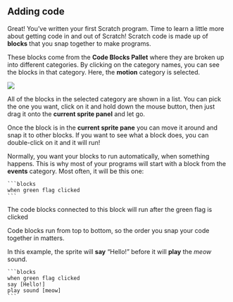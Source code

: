 ## Adding code

Great! You’ve written your first Scratch program. Time to learn a little more about getting code in and out of Scratch! Scratch code is made up of **blocks** that you snap together to make programs.

These blocks come from the **Code Blocks Pallet** where they are broken up into different categories. By clicking on the category names, you can see the blocks in that category. Here, the **motion** category is selected.

![](/images/categories_and_code.png)

All of the blocks in the selected category are shown in a list. You can pick the one you want, click on it and hold down the mouse button, then just drag it onto the **current sprite panel** and let go.

Once the block is in the **current sprite pane** you can move it around and snap it to other blocks. If you want to see what a block does, you can double-click on it and it will run!

Normally, you want your blocks to run automatically, when something happens. This is why most of your programs will start with a block from the **events** category. Most often, it will be this one:

    ```blocks
    when green flag clicked
    ```
The code blocks connected to this block will run after the green flag is clicked

Code blocks run from top to bottom, so the order you snap your code together in matters.

In this example, the sprite will **say** “Hello!” before it will **play** the _meow_ sound.
    
    ```blocks
    when green flag clicked
    say [Hello!]
    play sound [meow]
    ```